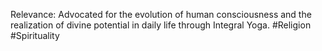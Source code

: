  Relevance: Advocated for the evolution of human consciousness and the realization of divine potential in daily life through Integral Yoga.
#Religion #Spirituality 